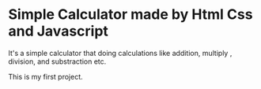# Simple Calculator made by Html Css and Javascript
It's a simple calculator that doing calculations like addition, multiply , division, and substraction etc.

This is my first project.
